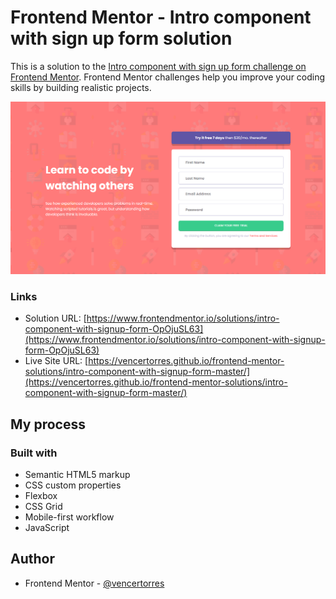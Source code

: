 # Frontend Mentor - Intro component with sign up form solution

This is a solution to the [Intro component with sign up form challenge on Frontend Mentor](https://www.frontendmentor.io/challenges/intro-component-with-signup-form-5cf91bd49edda32581d28fd1). Frontend Mentor challenges help you improve your coding skills by building realistic projects.

![](screenshot.png)

### Links

- Solution URL: [https://www.frontendmentor.io/solutions/intro-component-with-signup-form-OpOjuSL63](https://www.frontendmentor.io/solutions/intro-component-with-signup-form-OpOjuSL63)
- Live Site URL: [https://vencertorres.github.io/frontend-mentor-solutions/intro-component-with-signup-form-master/](https://vencertorres.github.io/frontend-mentor-solutions/intro-component-with-signup-form-master/)

## My process

### Built with

- Semantic HTML5 markup
- CSS custom properties
- Flexbox
- CSS Grid
- Mobile-first workflow
- JavaScript

## Author

- Frontend Mentor - [@vencertorres](https://www.frontendmentor.io/profile/vencertorres)
